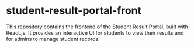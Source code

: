 # student-result-portal-front
This repository contains the frontend of the Student Result Portal, built with React.js. It provides an interactive UI for students to view their results and for admins to manage student records.
